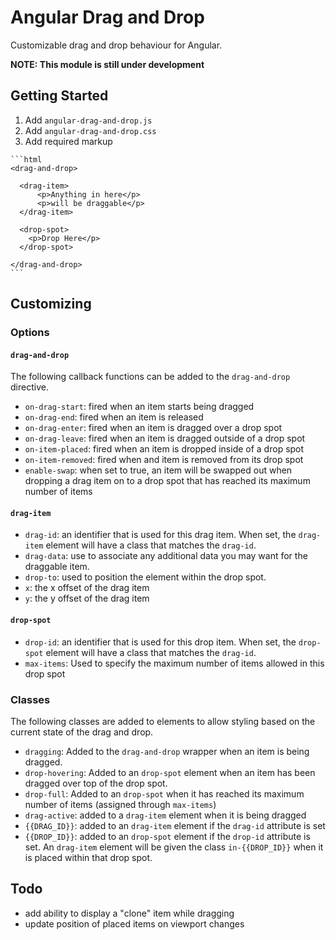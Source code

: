 # Angular Drag and Drop
Customizable drag and drop behaviour for Angular.

**NOTE: This module is still under development**

## Getting Started

  1. Add `angular-drag-and-drop.js`
  2. Add `angular-drag-and-drop.css`
  3. Add required markup

    ```html
    <drag-and-drop>

      <drag-item>
          <p>Anything in here</p>
          <p>will be draggable</p>
      </drag-item>

      <drop-spot>
        <p>Drop Here</p>
      </drop-spot>

    </drag-and-drop>
    ```

## Customizing

### Options

#### `drag-and-drop`
The following callback functions can be added to the `drag-and-drop` directive.

  - `on-drag-start`: fired when an item starts being dragged
  - `on-drag-end`: fired when an item is released
  - `on-drag-enter`: fired when an item is dragged over a drop spot
  - `on-drag-leave`: fired when an item is dragged outside of a drop spot
  - `on-item-placed`: fired when an item is dropped inside of a drop spot
  - `on-item-removed`: fired when and item is removed from its drop spot
  - `enable-swap`: when set to true, an item will be swapped out when dropping a drag item on to a drop spot that has reached its maximum number of items

#### `drag-item`
  - `drag-id`: an identifier that is used for this drag item.  When set, the `drag-item` element will have a class that matches the `drag-id`.
  - `drag-data`: use to associate any additional data you may want for the draggable item.
  - `drop-to`: used to position the element within the drop spot.
  - `x`: the x offset of the drag item
  - `y`: the y offset of the drag item

#### `drop-spot`
  - `drop-id`: an identifier that is used for this drop item.  When set, the `drop-spot` element will have a class that matches the `drag-id`.
  - `max-items`: Used to specify the maximum number of items allowed in this drop spot

### Classes
  The following classes are added to elements to allow styling based on the current state of the drag and drop.

  - `dragging`: Added to the `drag-and-drop` wrapper when an item is being dragged.
  - `drop-hovering`: Added to an `drop-spot` element when an item has been dragged over top of the drop spot.
  - `drop-full`: Added to an `drop-spot` when it has reached its maximum number of items (assigned through `max-items`)
  - `drag-active`: added to a `drag-item` element when it is being dragged
  - `{{DRAG_ID}}`: added to an `drag-item` element if the `drag-id` attribute is set
  - `{{DROP_ID}}`: added to an `drop-spot` element if the `drop-id` attribute is set. An `drag-item` element will be given the class `in-{{DROP_ID}}` when it is placed within that drop spot.

## Todo

  - add ability to display a "clone" item while dragging
  - update position of placed items on viewport changes
